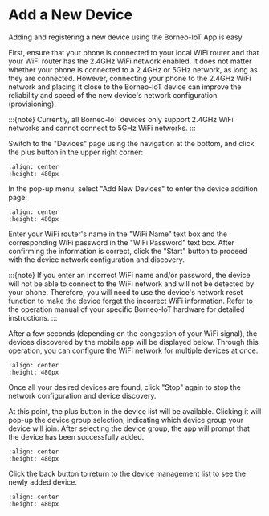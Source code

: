 # Add a New Device

Adding and registering a new device using the Borneo-IoT App is easy.

First, ensure that your phone is connected to your local WiFi router and that your WiFi router has the 2.4GHz WiFi network enabled. It does not matter whether your phone is connected to a 2.4GHz or 5GHz network, as long as they are connected. However, connecting your phone to the 2.4GHz WiFi network and placing it close to the Borneo-IoT device can improve the reliability and speed of the new device's network configuration (provisioning).

:::{note}
Currently, all Borneo-IoT devices only support 2.4GHz WiFi networks and cannot connect to 5GHz WiFi networks.
:::

Switch to the "Devices" page using the navigation at the bottom, and click the plus button in the upper right corner:

```{figure} ./images/add-0.jpg
:align: center
:height: 480px
```

In the pop-up menu, select "Add New Devices" to enter the device addition page:

```{figure} ./images/add-1.jpg
:align: center
:height: 480px
```

Enter your WiFi router's name in the "WiFi Name" text box and the corresponding WiFi password in the "WiFi Password" text box. After confirming the information is correct, click the "Start" button to proceed with the device network configuration and discovery.

:::{note}
If you enter an incorrect WiFi name and/or password, the device will not be able to connect to the WiFi network and will not be detected by your phone. Therefore, you will need to use the device's network reset function to make the device forget the incorrect WiFi information. Refer to the operation manual of your specific Borneo-IoT hardware for detailed instructions.
:::

After a few seconds (depending on the congestion of your WiFi signal), the devices discovered by the mobile app will be displayed below. Through this operation, you can configure the WiFi network for multiple devices at once.

```{figure} ./images/add-2.jpg
:align: center
:height: 480px
```

Once all your desired devices are found, click "Stop" again to stop the network configuration and device discovery.


At this point, the plus button in the device list will be available. Clicking it will pop-up the device group selection, indicating which device group your device will join. After selecting the device group, the app will prompt that the device has been successfully added.

```{figure} ./images/add-device-group-select.jpg
:align: center
:height: 480px
```

Click the back button to return to the device management list to see the newly added device.


```{figure} ./images/add-device-done.jpg
:align: center
:height: 480px
```
